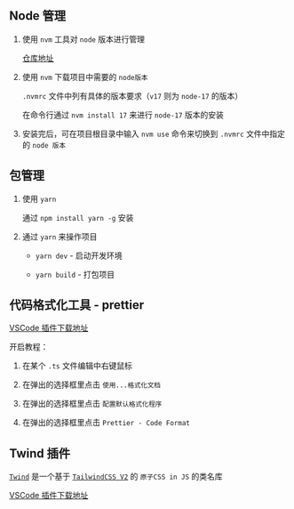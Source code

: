 ## Node 管理

1. 使用 `nvm` 工具对 `node` 版本进行管理

   [仓库地址](https://github.com/coreybutler/nvm-windows)

2. 使用 `nvm` 下载项目中需要的 `node版本`

   `.nvmrc` 文件中列有具体的版本要求（`v17` 则为 `node-17` 的版本）

   在命令行通过 `nvm install 17` 来进行 `node-17` 版本的安装

3. 安装完后，可在项目根目录中输入 `nvm use` 命令来切换到 `.nvmrc` 文件中指定的 `node 版本`

## 包管理

1. 使用 `yarn`

   通过 `npm install yarn -g` 安装

2. 通过 `yarn` 来操作项目

   - `yarn dev` - 启动开发环境

   - `yarn build` - 打包项目

## 代码格式化工具 - prettier

[VSCode 插件下载地址](https://marketplace.visualstudio.com/items?itemName=esbenp.prettier-vscode)

开启教程：

1. 在某个 `.ts` 文件编辑中右键鼠标

2. 在弹出的选择框里点击 `使用...格式化文档`

3. 在弹出的选择框里点击 `配置默认格式化程序`

4. 在弹出的选择框里点击 `Prettier - Code Format`

## Twind 插件

[`Twind`](https://twind.dev/) 是一个基于 [`TailwindCSS V2`](https://v2.tailwindcss.com/docs) 的 `原子CSS in JS` 的类名库

[VSCode 插件下载地址](https://marketplace.visualstudio.com/items?itemName=sastan.twind-intellisense)

